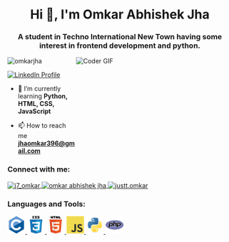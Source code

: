 <h1 align="center">Hi 👋, I'm Omkar Abhishek Jha</h1>
<h3 align="center">A student in Techno International New Town having some interest in frontend development and python.</h3>

<img align="right" alt="Coder GIF" height="250" width="350" src="https://miro.medium.com/max/1360/0*7Q3yvSIv_t0ioJ-Z.gif" />

<p align="left">
  <img src="https://komarev.com/ghpvc/?username=omkarjha&label=Profile%20views&color=0e75b6&style=flat" alt="omkarjha" />
</p>

<p align="left">
  <a href="https://www.linkedin.com/in/omkar-abhishek-jha-0b7a5823a/" target="blank">
    <img src="https://i.sstatic.net/gVE0j.png" alt="LinkedIn Profile" />
  </a>
</p>

- 🌱 I’m currently learning **Python, HTML, CSS, JavaScript**

- 📫 How to reach me **jhaomkar396@gmail.com**

<h3 align="left">Connect with me:</h3>
<p align="left">
  <a href="https://twitter.com/j7_omkar" target="blank">
    <img align="center" src="https://raw.githubusercontent.com/rahuldkjain/github-profile-readme-generator/master/src/images/icons/Social/twitter.svg" alt="j7_omkar" height="30" width="40" />
  </a>
  <a href="https://linkedin.com/in/omkar-abhishek-jha" target="blank">
    <img align="center" src="https://raw.githubusercontent.com/rahuldkjain/github-profile-readme-generator/master/src/images/icons/Social/linked-in-alt.svg" alt="omkar abhishek jha" height="30" width="40" />
  </a>
  <a href="https://instagram.com/justt.omkar" target="blank">
    <img align="center" src="https://raw.githubusercontent.com/rahuldkjain/github-profile-readme-generator/master/src/images/icons/Social/instagram.svg" alt="justt.omkar" height="30" width="40" />
  </a>
</p>

<h3 align="left">Languages and Tools:</h3>
<p align="left">
  <a href="https://www.cprogramming.com/" target="_blank" rel="noreferrer">
    <img src="https://raw.githubusercontent.com/devicons/devicon/master/icons/c/c-original.svg" alt="c" width="40" height="40"/>
  </a>
  <a href="https://www.w3schools.com/css/" target="_blank" rel="noreferrer">
    <img src="https://raw.githubusercontent.com/devicons/devicon/master/icons/css3/css3-original-wordmark.svg" alt="css3" width="40" height="40"/>
  </a>
  <a href="https://www.w3.org/html/" target="_blank" rel="noreferrer">
    <img src="https://raw.githubusercontent.com/devicons/devicon/master/icons/html5/html5-original-wordmark.svg" alt="html5" width="40" height="40"/>
  </a>
  <a href="https://developer.mozilla.org/en-US/docs/Web/JavaScript" target="_blank" rel="noreferrer">
    <img src="https://raw.githubusercontent.com/devicons/devicon/master/icons/javascript/javascript-original.svg" alt="javascript" width="40" height="40"/>
  </a>
  <a href="https://www.python.org" target="_blank" rel="noreferrer">
    <img src="https://raw.githubusercontent.com/devicons/devicon/master/icons/python/python-original.svg" alt="python" width="40" height="40"/>
  </a>
  <a href="https://www.php.net" target="_blank" rel="noreferrer">
    <img src="https://raw.githubusercontent.com/devicons/devicon/master/icons/php/php-original.svg" alt="php" width="40" height="40"/>
  </a>
</p>

